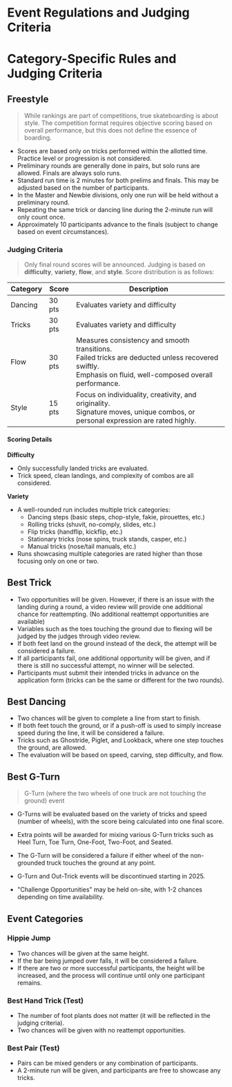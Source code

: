 # Event Regulations and Judging Criteria

# Category-Specific Rules and Judging Criteria

## Freestyle

> While rankings are part of competitions, true skateboarding is about style. The competition format requires objective scoring based on overall performance, but this does not define the essence of boarding.

- Scores are based only on tricks performed within the allotted time. Practice level or progression is not considered.
- Preliminary rounds are generally done in pairs, but solo runs are allowed. Finals are always solo runs.
- Standard run time is 2 minutes for both prelims and finals. This may be adjusted based on the number of participants.
- In the Master and Newbie divisions, only one run will be held without a preliminary round.
- Repeating the same trick or dancing line during the 2-minute run will only count once.
- Approximately 10 participants advance to the finals (subject to change based on event circumstances).

### Judging Criteria

> Only final round scores will be announced. Judging is based on **difficulty**, **variety**, **flow**, and **style**. Score distribution is as follows:

| Category  | Score | Description |
|-----------|-------|-------------|
| Dancing   | 30 pts | Evaluates variety and difficulty |
| Tricks    | 30 pts | Evaluates variety and difficulty |
| Flow      | 30 pts | Measures consistency and smooth transitions. <br/>Failed tricks are deducted unless recovered swiftly. <br/>Emphasis on fluid, well-composed overall performance. |
| Style     | 15 pts | Focus on individuality, creativity, and originality.<br/>Signature moves, unique combos, or personal expression are rated highly. |

#### Scoring Details

**Difficulty**
- Only successfully landed tricks are evaluated.
- Trick speed, clean landings, and complexity of combos are all considered.

**Variety**
- A well-rounded run includes multiple trick categories:
  - Dancing steps (basic steps, chop-style, fakie, pirouettes, etc.)
  - Rolling tricks (shuvit, no-comply, slides, etc.)
  - Flip tricks (handflip, kickflip, etc.)
  - Stationary tricks (nose spins, truck stands, casper, etc.)
  - Manual tricks (nose/tail manuals, etc.)
- Runs showcasing multiple categories are rated higher than those focusing only on one or two.

## Best Trick
* Two opportunities will be given. However, if there is an issue with the landing during a round, a video review will provide one additional chance for reattempting. (No additional reattempt opportunities are available)<br/>
* Variables such as the toes touching the ground due to flexing will be judged by the judges through video review.<br/>
* If both feet land on the ground instead of the deck, the attempt will be considered a failure.<br/>
* If all participants fail, one additional opportunity will be given, and if there is still no successful attempt, no winner will be selected.<br/>
* Participants must submit their intended tricks in advance on the application form (tricks can be the same or different for the two rounds).

## Best Dancing
* Two chances will be given to complete a line from start to finish.<br/>
* If both feet touch the ground, or if a push-off is used to simply increase speed during the line, it will be considered a failure.<br/>
* Tricks such as Ghostride, Piglet, and Lookback, where one step touches the ground, are allowed.<br/>
* The evaluation will be based on speed, carving, step difficulty, and flow.

## Best G-Turn

> G-Turn (where the two wheels of one truck are not touching the ground) event<br/>

* G-Turns will be evaluated based on the variety of tricks and speed (number of wheels), with the score being calculated into one final score.<br/>
* Extra points will be awarded for mixing various G-Turn tricks such as Heel Turn, Toe Turn, One-Foot, Two-Foot, and Seated.<br/>
* The G-Turn will be considered a failure if either wheel of the non-grounded truck touches the ground at any point.
* G-Turn and Out-Trick events will be discontinued starting in 2025.<br/>

* "Challenge Opportunities" may be held on-site, with 1-2 chances depending on time availability.

## Event Categories

### Hippie Jump
* Two chances will be given at the same height.<br/>
* If the bar being jumped over falls, it will be considered a failure.<br/>
* If there are two or more successful participants, the height will be increased, and the process will continue until only one participant remains.

### Best Hand Trick (Test)
* The number of foot plants does not matter (it will be reflected in the judging criteria).
* Two chances will be given with no reattempt opportunities.

### Best Pair (Test)
* Pairs can be mixed genders or any combination of participants.
* A 2-minute run will be given, and participants are free to showcase any tricks.
